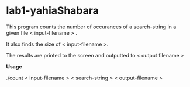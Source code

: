 # lab1-yahiaShabara
This program counts the number of occurances of a search-string in a given file < input-filename > .

It also finds the size of < input-filename >.

The results are printed to the screen and outputted to < output filename >
  
 **Usage**
 
  ./count < input-filename > < search-string > < output-filename >
